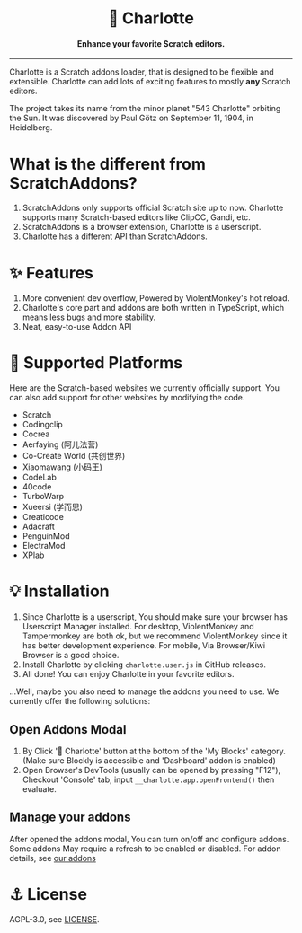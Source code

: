 <div align="center">

# 🌠 Charlotte
#### Enhance your favorite Scratch editors.

</div>

---

Charlotte is a Scratch addons loader, that is designed to be flexible and extensible. Charlotte can add lots of exciting features to mostly **any** Scratch editors.   

The project takes its name from the minor planet "543 Charlotte" orbiting the Sun. It was discovered by Paul Götz on September 11, 1904, in Heidelberg.
# What is the different from ScratchAddons?
1. ScratchAddons only supports official Scratch site up to now. Charlotte supports many Scratch-based editors like ClipCC, Gandi, etc.
2. ScratchAddons is a browser extension, Charlotte is a userscript.
3. Charlotte has a different API than ScratchAddons.

# ✨ Features
1. More convenient dev overflow, Powered by ViolentMonkey's hot reload.
2. Charlotte's core part and addons are both written in TypeScript, which means less bugs and more stability.
3. Neat, easy-to-use Addon API
 
# 🌈 Supported Platforms
Here are the Scratch-based websites we currently officially support. You can also add support for other websites by modifying the code.
- Scratch
- Codingclip
- Cocrea
- Aerfaying (阿儿法营)
- Co-Create World (共创世界)
- Xiaomawang (小码王)
- CodeLab
- 40code
- TurboWarp
- Xueersi (学而思)
- Creaticode
- Adacraft
- PenguinMod
- ElectraMod
- XPlab
# 💡 Installation
1. Since Charlotte is a userscript, You should make sure your browser has Userscript Manager installed. For desktop, ViolentMonkey and Tampermonkey are both ok, but we recommend ViolentMonkey since it has better development experience. For mobile, Via Browser/Kiwi Browser is a good choice.
2. Install Charlotte by clicking `charlotte.user.js` in GitHub releases.
3. All done! You can enjoy Charlotte in your favorite editors.

...Well, maybe you also need to manage the addons you need to use. We currently offer the following solutions:

## Open Addons Modal
1. By Click '🌠 Charlotte' button at the bottom of the 'My Blocks' category. (Make sure Blockly is accessible and 'Dashboard' addon is enabled)
2. Open Browser's DevTools (usually can be opened by pressing "F12"), Checkout 'Console' tab, input `__charlotte.app.openFrontend()` then evaluate.

## Manage your addons
After opened the addons modal, You can turn on/off and configure addons. Some addons May require a refresh to be enabled or disabled.
For addon details, see [our addons](https://charlotte.codingclip.cc/addons/api)


# ⚓ License
AGPL-3.0, see [LICENSE](./LICENSE).
